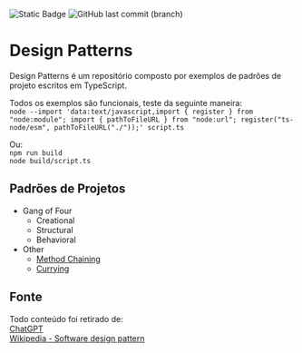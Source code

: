 ![Static Badge](https://img.shields.io/badge/Node.js-LTS-brightgreen) ![GitHub last commit (branch)](https://img.shields.io/github/last-commit/bsshenrique/design-patterns/main)

# Design Patterns
Design Patterns é um repositório composto por exemplos de padrões de projeto escritos em TypeScript.

Todos os exemplos são funcionais, teste da seguinte maneira:  
`node --import 'data:text/javascript,import { register } from "node:module"; import { pathToFileURL } from "node:url"; register("ts-node/esm", pathToFileURL("./"));' script.ts`

Ou:  
`npm run build`  
`node build/script.ts`

## Padrões de Projetos
- Gang of Four
  - Creational
  - Structural
  - Behavioral
- Other
  - [Method Chaining](other/method-chaining.ts)
  - [Currying](other/currying.ts)

## Fonte
Todo conteúdo foi retirado de:  
[ChatGPT](https://chatgpt.com)  
[Wikipedia - Software design pattern](https://en.wikipedia.org/wiki/Software_design_pattern)  


